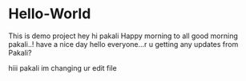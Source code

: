 # Hello-World
This is demo project
hey hi pakali
Happy morning to all 
good morning pakali..! have a nice day
hello everyone...r u getting any updates from Pakali?



hiii pakali im  changing ur edit file
